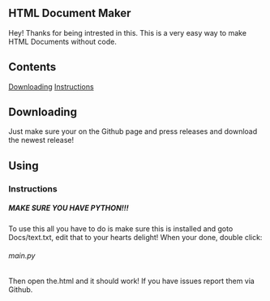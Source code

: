 ## HTML Document Maker
Hey! Thanks for being intrested in this.
This is a very easy way to make HTML Documents without code.
## Contents
[Downloading](#downloading)
[Instructions](#using)
## Downloading
Just make sure your on the Github page and press releases and download the newest release!
## Using
### Instructions
##### MAKE SURE YOU HAVE PYTHON!!!
To use this all you have to do is make sure this is installed and goto Docs/text.txt,
edit that to your hearts delight! When your done, double click: 
###### main.py
Then open the.html and it should work!
If you have issues report them via Github.
